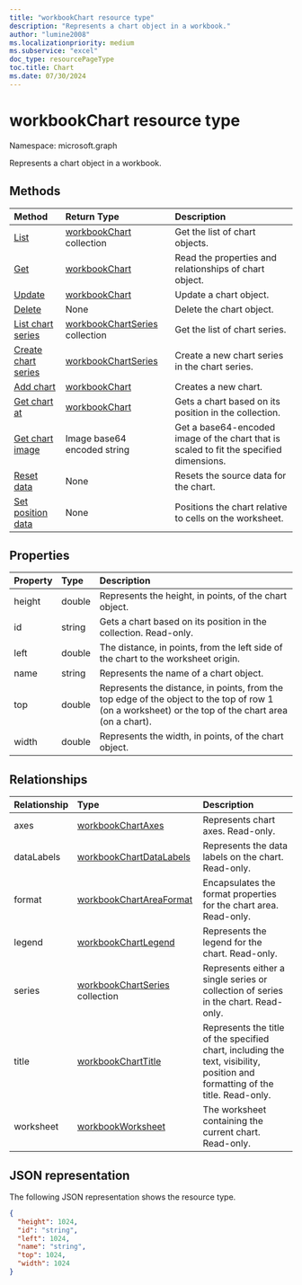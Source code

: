 ```yaml
---
title: "workbookChart resource type"
description: "Represents a chart object in a workbook."
author: "lumine2008"
ms.localizationpriority: medium
ms.subservice: "excel"
doc_type: resourcePageType
toc.title: Chart
ms.date: 07/30/2024
---
```


# workbookChart resource type

Namespace: microsoft.graph

Represents a chart object in a workbook.


## Methods

| Method | Return Type |Description|
|:-------|:------------|:----------|
|[List](../api/chart-list.md) | [workbookChart](workbookchart.md) collection |Get the list of chart objects. |
|[Get](../api/chart-get.md) | [workbookChart](workbookchart.md) |Read the properties and relationships of chart object.|
|[Update](../api/chart-update.md) | [workbookChart](workbookchart.md)	|Update a chart object.|
|[Delete](../api/chart-delete.md)|None|Delete the chart object.|
|[List chart series](../api/chart-list-series.md) |[workbookChartSeries](workbookchartseries.md) collection| Get the list of chart series.|
|[Create chart series](../api/chart-post-series.md) |[workbookChartSeries](workbookchartseries.md)| Create a new chart series in the chart series.|
|[Add chart](../api/chartcollection-add.md)|[workbookChart](workbookchart.md)|Creates a new chart.|
|[Get chart at](../api/chartcollection-itemat.md)|[workbookChart](workbookchart.md)|Gets a chart based on its position in the collection.|
|[Get chart image](../api/chart-image.md)|Image base64 encoded string|Get a base64-encoded image of the chart that is scaled to fit the specified dimensions.|
|[Reset data](../api/chart-setdata.md)|None|Resets the source data for the chart.|
|[Set position data](../api/chart-setposition.md)|None|Positions the chart relative to cells on the worksheet.|

## Properties
| Property	   | Type	|Description|
|:---------------|:--------|:----------|
|height|double|Represents the height, in points, of the chart object.|
|id|string|Gets a chart based on its position in the collection. Read-only.|
|left|double|The distance, in points, from the left side of the chart to the worksheet origin.|
|name|string|Represents the name of a chart object.|
|top|double|Represents the distance, in points, from the top edge of the object to the top of row 1 (on a worksheet) or the top of the chart area (on a chart).|
|width|double|Represents the width, in points, of the chart object.|

## Relationships
| Relationship | Type	|Description|
|:---------------|:--------|:----------|
|axes|[workbookChartAxes](workbookchartaxes.md)|Represents chart axes. Read-only.|
|dataLabels|[workbookChartDataLabels](workbookchartdatalabels.md)|Represents the data labels on the chart. Read-only.|
|format|[workbookChartAreaFormat](workbookchartareaformat.md)|Encapsulates the format properties for the chart area. Read-only.|
|legend|[workbookChartLegend](workbookchartlegend.md)|Represents the legend for the chart. Read-only.|
|series|[workbookChartSeries](workbookchartseries.md) collection|Represents either a single series or collection of series in the chart. Read-only.|
|title|[workbookChartTitle](workbookcharttitle.md)|Represents the title of the specified chart, including the text, visibility, position and formatting of the title. Read-only.|
|worksheet|[workbookWorksheet](workbookworksheet.md)|The worksheet containing the current chart. Read-only.|

## JSON representation

The following JSON representation shows the resource type.

<!--{
  "blockType": "resource",
  "optionalProperties": [],
  "keyProperty": "id",
  "baseType": "microsoft.graph.entity",
  "@odata.type": "microsoft.graph.workbookChart"
}-->

```json
{
  "height": 1024,
  "id": "string",
  "left": 1024,
  "name": "string",
  "top": 1024,
  "width": 1024
}

```

<!-- uuid: 8fcb5dbc-d5aa-4681-8e31-b001d5168d79
2015-10-25 14:57:30 UTC -->
<!-- {
  "type": "#page.annotation",
  "description": "Chart resource",
  "keywords": "",
  "section": "documentation",
  "tocPath": ""
}-->

